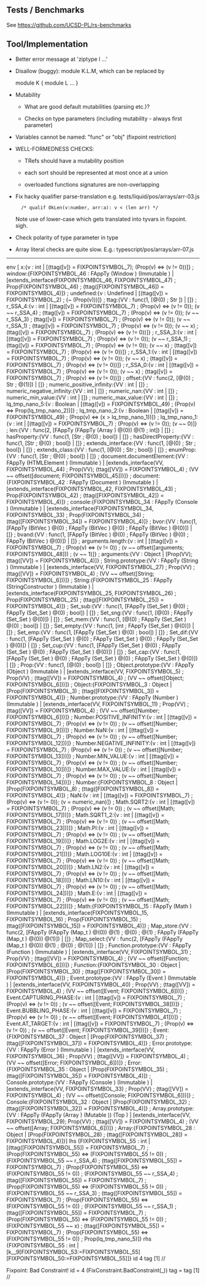 Tests / Benchmarks
------------------

See https://github.com/UCSD-PL/rs-benchmarks


Tool/Implementation
-------------------

  - Better error message at 'ziptype l ...'

  - Disallow (buggy): module K.L.M, which can be replaced by

      module K { module L ... }


  - Mutability

      * What are good default mutabilities (parsing etc.)?

      * Checks on type parameters (including mutability - always first parameter)


  - Variables cannot be named: "func" or "obj" (fixpoint restriction)


  - WELL-FORMEDNESS CHECKS:

    * TRefs should have a mutability position

    * each sort should be represented at most once at a union

    * overloaded functions signatures are non-overlapping


  - Fix hacky qualifier parse-translation e.g. tests/liquid/pos/arrays/arr-03.js

          /* qualif OkLen(v:number, arr:a): v < (len arr) */

    Note use of lower-case which gets translated into tyvars in fixpoint. sigh.


  - Check polarity of type parameter in type


  - Array literal checks are quite slow.
      E.g.: typescript/pos/arrays/arr-07.js


----

env  [ x:{v : int | [(ttag([v]) = FIXPOINTSYMBOL_7); (Prop(v) <=> (v != 0))]}
      ; window:{FIXPOINTSYMBOL_46 : FAppTy (Window ) (Immutable ) | [extends_interface(FIXPOINTSYMBOL_46, FIXPOINTSYMBOL_47)
                                                                    ; Prop(FIXPOINTSYMBOL_46)
                                                                    ; (ttag([FIXPOINTSYMBOL_46]) = FIXPOINTSYMBOL_4)]}
      ; undefined:{v : Undefined  | [(ttag([v]) = FIXPOINTSYMBOL_2)
                                    ; (~ (Prop(v)))]}
      ; ttag:{VV : func(1, [@(0) ; Str ]) | []}
      ; r_SSA_4:{v : int | [(ttag([v]) = FIXPOINTSYMBOL_7)
                           ; (Prop(v) <=> (v != 0)); (v ~~ r_SSA_4)
                           ; (ttag([v]) = FIXPOINTSYMBOL_7)
                           ; (Prop(v) <=> (v != 0)); (v ~~ r_SSA_3)
                           ; (ttag([v]) = FIXPOINTSYMBOL_7)
                           ; (Prop(v) <=> (v != 0)); (v ~~ r_SSA_1)
                           ; (ttag([v]) = FIXPOINTSYMBOL_7)
                           ; (Prop(v) <=> (v != 0)); (v ~~ x)
                           ; (ttag([v]) = FIXPOINTSYMBOL_7)
                           ; (Prop(v) <=> (v != 0))]}
      ; r_SSA_3:{v : int | [(ttag([v]) = FIXPOINTSYMBOL_7)
                           ; (Prop(v) <=> (v != 0)); (v ~~ r_SSA_1)
                           ; (ttag([v]) = FIXPOINTSYMBOL_7)
                           ; (Prop(v) <=> (v != 0)); (v ~~ x)
                           ; (ttag([v]) = FIXPOINTSYMBOL_7)
                           ; (Prop(v) <=> (v != 0))]}
      ; r_SSA_1:{v : int | [(ttag([v]) = FIXPOINTSYMBOL_7)
                           ; (Prop(v) <=> (v != 0)); (v ~~ x)
                           ; (ttag([v]) = FIXPOINTSYMBOL_7)
                           ; (Prop(v) <=> (v != 0))]}
      ; r_SSA_0:{v : int | [(ttag([v]) = FIXPOINTSYMBOL_7)
                           ; (Prop(v) <=> (v != 0)); (v ~~ x)
                           ; (ttag([v]) = FIXPOINTSYMBOL_7)
                           ; (Prop(v) <=> (v != 0))]}
      ; offset:{VV : func(2, [@(0) ; Str  ; @(1)]) | []}
      ; numeric_positive_infinity:{VV : int | []}
      ; numeric_negative_infinity:{VV : int | []}
      ; numeric_nan:{VV : int | []}
      ; numeric_min_value:{VV : int | []}
      ; numeric_max_value:{VV : int | []}
      ; lq_tmp_nano_5:{v : Boolean  | [(ttag([v]) = FIXPOINTSYMBOL_49)
                                      ; (Prop(v) <=> Prop(lq_tmp_nano_2))]}
      ; lq_tmp_nano_2:{v : Boolean  | [(ttag([v]) = FIXPOINTSYMBOL_49)
                                      ; (Prop(v) <=> (x > lq_tmp_nano_1))]}
      ; lq_tmp_nano_1:{v : int | [(ttag([v]) = FIXPOINTSYMBOL_7)
                                 ; (Prop(v) <=> (v != 0)); (v ~~ 0)]}
      ; len:{VV : func(2, [FAppTy (FAppTy (Array ) @(0)) @(1) ; int]) | []}
      ; hasProperty:{VV : func(1, [Str  ; @(0) ; bool]) | []}
      ; hasDirectProperty:{VV : func(1, [Str  ; @(0) ; bool]) | []}
      ; extends_interface:{VV : func(1, [@(0) ; Str  ; bool]) | []}
      ; extends_class:{VV : func(1, [@(0) ; Str  ; bool]) | []}
      ; enumProp:{VV : func(1, [Str  ; @(0) ; bool]) | []}
      ; document.documentElement:{VV : FAppTy (HTMLElement ) (Immutable ) |
                                 [extends_interface(VV, FIXPOINTSYMBOL_44)
                                 ; Prop(VV); (ttag([VV]) = FIXPOINTSYMBOL_4)
                                 ; (VV ~~ offset([document; FIXPOINTSYMBOL_45]))]}
      ; document:{FIXPOINTSYMBOL_42 : FAppTy (Document ) (Immutable ) |
                 [extends_interface(FIXPOINTSYMBOL_42, FIXPOINTSYMBOL_43)
                 ; Prop(FIXPOINTSYMBOL_42)
                 ; (ttag([FIXPOINTSYMBOL_42]) = FIXPOINTSYMBOL_4)]}
      ; console:{FIXPOINTSYMBOL_34 : FAppTy (Console ) (Immutable ) |
                [extends_interface(FIXPOINTSYMBOL_34, FIXPOINTSYMBOL_33)
                ; Prop(FIXPOINTSYMBOL_34)
                ; (ttag([FIXPOINTSYMBOL_34]) = FIXPOINTSYMBOL_4)]}
      ; bvor:{VV : func(1, [FAppTy (BitVec ) @(0) ; FAppTy (BitVec ) @(0) ; FAppTy (BitVec ) @(0)]) | []}
      ; bvand:{VV : func(1, [FAppTy (BitVec ) @(0) ; FAppTy (BitVec ) @(0) ; FAppTy (BitVec ) @(0)]) | []}
      ; arguments.length:{v : int | [(ttag([v]) = FIXPOINTSYMBOL_7)
                                    ; (Prop(v) <=> (v != 0))
                                    ; (v ~~ offset([arguments; FIXPOINTSYMBOL_48]))
                                    ; (v ~~ 1)]}
      ; arguments:{VV : Object  | [Prop(VV); (ttag([VV]) = FIXPOINTSYMBOL_4)]}
      ; String.prototype:{VV : FAppTy (String ) (Immutable ) | [extends_interface(VV, FIXPOINTSYMBOL_27)
                                                               ; Prop(VV)
                                                               ; (ttag([VV]) = FIXPOINTSYMBOL_4)
                                                               ; (VV ~~ offset([String; FIXPOINTSYMBOL_6]))]}
      ; String:{FIXPOINTSYMBOL_25 : FAppTy (StringConstructor ) (Immutable ) |
               [extends_interface(FIXPOINTSYMBOL_25, FIXPOINTSYMBOL_26)
               ; Prop(FIXPOINTSYMBOL_25)
               ; (ttag([FIXPOINTSYMBOL_25]) = FIXPOINTSYMBOL_4)]}
      ; Set_sub:{VV : func(1, [FAppTy (Set_Set ) @(0) ; FAppTy (Set_Set ) @(0) ; bool]) | []}
      ; Set_sng:{VV : func(1, [@(0) ; FAppTy (Set_Set ) @(0)]) | []}
      ; Set_mem:{VV : func(1, [@(0) ; FAppTy (Set_Set ) @(0) ; bool]) | []}
      ; Set_empty:{VV : func(1, [int ; FAppTy (Set_Set ) @(0)]) | []}
      ; Set_emp:{VV : func(1, [FAppTy (Set_Set ) @(0) ; bool]) | []}
      ; Set_dif:{VV : func(1, [FAppTy (Set_Set ) @(0) ; FAppTy (Set_Set ) @(0) ; FAppTy (Set_Set ) @(0)]) | []}
      ; Set_cup:{VV : func(1, [FAppTy (Set_Set ) @(0) ; FAppTy (Set_Set ) @(0) ; FAppTy (Set_Set ) @(0)]) | []}
      ; Set_cap:{VV : func(1, [FAppTy (Set_Set ) @(0) ; FAppTy (Set_Set ) @(0) ; FAppTy (Set_Set ) @(0)]) | []}
      ; Prop:{VV : func(1, [@(0) ; bool]) | []}
      ; Object.prototype:{VV : FAppTy (Object ) (Immutable ) | [extends_interface(VV, FIXPOINTSYMBOL_5)
                                                               ; Prop(VV)
                                                               ; (ttag([VV]) = FIXPOINTSYMBOL_4)
                                                               ; (VV ~~ offset([Object; FIXPOINTSYMBOL_6]))]}
      ; Object:{FIXPOINTSYMBOL_3 : Object  | [Prop(FIXPOINTSYMBOL_3)
                                             ; (ttag([FIXPOINTSYMBOL_3]) = FIXPOINTSYMBOL_4)]}
      ; Number.prototype:{VV : FAppTy (Number ) (Immutable ) | [extends_interface(VV, FIXPOINTSYMBOL_11)
                                                               ; Prop(VV)
                                                               ; (ttag([VV]) = FIXPOINTSYMBOL_4)
                                                               ; (VV ~~ offset([Number; FIXPOINTSYMBOL_6]))]}
      ; Number.POSITIVE_INFINITY:{v : int | [(ttag([v]) = FIXPOINTSYMBOL_7)
                                            ; (Prop(v) <=> (v != 0))
                                            ; (v ~~ offset([Number; FIXPOINTSYMBOL_9]))]}
      ; Number.NaN:{v : int | [(ttag([v]) = FIXPOINTSYMBOL_7)
                              ; (Prop(v) <=> (v != 0))
                              ; (v ~~ offset([Number; FIXPOINTSYMBOL_12]))]}
      ; Number.NEGATIVE_INFINITY:{v : int | [(ttag([v]) = FIXPOINTSYMBOL_7)
                                            ; (Prop(v) <=> (v != 0))
                                            ; (v ~~ offset([Number; FIXPOINTSYMBOL_13]))]}
      ; Number.MIN_VALUE:{v : int | [(ttag([v]) = FIXPOINTSYMBOL_7)
                                    ; (Prop(v) <=> (v != 0))
                                    ; (v ~~ offset([Number; FIXPOINTSYMBOL_10]))]}
      ; Number.MAX_VALUE:{v : int | [(ttag([v]) = FIXPOINTSYMBOL_7)
                                    ; (Prop(v) <=> (v != 0))
                                    ; (v ~~ offset([Number; FIXPOINTSYMBOL_14]))]}
      ; Number:{FIXPOINTSYMBOL_8 : Object  | [Prop(FIXPOINTSYMBOL_8)
                                             ; (ttag([FIXPOINTSYMBOL_8]) = FIXPOINTSYMBOL_4)]}
      ; NaN:{v : int | [(ttag([v]) = FIXPOINTSYMBOL_7)
                       ; (Prop(v) <=> (v != 0)); (v = numeric_nan)]}
      ; Math.SQRT2:{v : int | [(ttag([v]) = FIXPOINTSYMBOL_7)
                              ; (Prop(v) <=> (v != 0))
                              ; (v ~~ offset([Math; FIXPOINTSYMBOL_17]))]}
      ; Math.SQRT1_2:{v : int | [(ttag([v]) = FIXPOINTSYMBOL_7)
                                ; (Prop(v) <=> (v != 0))
                                ; (v ~~ offset([Math; FIXPOINTSYMBOL_23]))]}
      ; Math.PI:{v : int | [(ttag([v]) = FIXPOINTSYMBOL_7)
                           ; (Prop(v) <=> (v != 0))
                           ; (v ~~ offset([Math; FIXPOINTSYMBOL_19]))]}
      ; Math.LOG2E:{v : int | [(ttag([v]) = FIXPOINTSYMBOL_7)
                              ; (Prop(v) <=> (v != 0))
                              ; (v ~~ offset([Math; FIXPOINTSYMBOL_21]))]}
      ; Math.LOG10E:{v : int | [(ttag([v]) = FIXPOINTSYMBOL_7)
                               ; (Prop(v) <=> (v != 0))
                               ; (v ~~ offset([Math; FIXPOINTSYMBOL_20]))]}
      ; Math.LN2:{v : int | [(ttag([v]) = FIXPOINTSYMBOL_7)
                            ; (Prop(v) <=> (v != 0))
                            ; (v ~~ offset([Math; FIXPOINTSYMBOL_18]))]}
      ; Math.LN10:{v : int | [(ttag([v]) = FIXPOINTSYMBOL_7)
                             ; (Prop(v) <=> (v != 0))
                             ; (v ~~ offset([Math; FIXPOINTSYMBOL_24]))]}
      ; Math.E:{v : int | [(ttag([v]) = FIXPOINTSYMBOL_7)
                          ; (Prop(v) <=> (v != 0))
                          ; (v ~~ offset([Math; FIXPOINTSYMBOL_22]))]}
      ; Math:{FIXPOINTSYMBOL_15 : FAppTy (Math ) (Immutable ) | [extends_interface(FIXPOINTSYMBOL_15, FIXPOINTSYMBOL_16)
                                                                ; Prop(FIXPOINTSYMBOL_15)
                                                                ; (ttag([FIXPOINTSYMBOL_15]) = FIXPOINTSYMBOL_4)]}
      ; Map_store:{VV : func(2, [FAppTy (FAppTy (Map_t ) @(0)) @(1) ; @(0) ; @(1) ; FAppTy (FAppTy (Map_t ) @(0)) @(1)]) | []}
      ; Map_select:{VV : func(2, [FAppTy (FAppTy (Map_t ) @(0)) @(1) ; @(0) ; @(1)]) | []}
      ; Function.prototype:{VV : FAppTy (Function ) (Immutable ) | [extends_interface(VV, FIXPOINTSYMBOL_31)
                                                                   ; Prop(VV)
                                                                   ; (ttag([VV]) = FIXPOINTSYMBOL_4)
                                                                   ; (VV ~~ offset([Function; FIXPOINTSYMBOL_6]))]}
      ; Function:{FIXPOINTSYMBOL_30 : Object  | [Prop(FIXPOINTSYMBOL_30)
                                                ; (ttag([FIXPOINTSYMBOL_30]) = FIXPOINTSYMBOL_4)]}
      ; Event.prototype:{VV : FAppTy (Event ) (Immutable ) | [extends_interface(VV, FIXPOINTSYMBOL_40)
                                                             ; Prop(VV)
                                                             ; (ttag([VV]) = FIXPOINTSYMBOL_4)
                                                             ; (VV ~~ offset([Event; FIXPOINTSYMBOL_6]))]}
      ; Event.CAPTURING_PHASE:{v : int | [(ttag([v]) = FIXPOINTSYMBOL_7)
                                         ; (Prop(v) <=> (v != 0))
                                         ; (v ~~ offset([Event; FIXPOINTSYMBOL_38]))]}
      ; Event.BUBBLING_PHASE:{v : int | [(ttag([v]) = FIXPOINTSYMBOL_7)
                                        ; (Prop(v) <=> (v != 0))
                                        ; (v ~~ offset([Event; FIXPOINTSYMBOL_41]))]}
      ; Event.AT_TARGET:{v : int | [(ttag([v]) = FIXPOINTSYMBOL_7)
                                   ; (Prop(v) <=> (v != 0))
                                   ; (v ~~ offset([Event; FIXPOINTSYMBOL_39]))]}
      ; Event:{FIXPOINTSYMBOL_37 : Object  | [Prop(FIXPOINTSYMBOL_37)
                                             ; (ttag([FIXPOINTSYMBOL_37]) = FIXPOINTSYMBOL_4)]}
      ; Error.prototype:{VV : FAppTy (Error ) (Immutable ) | [extends_interface(VV, FIXPOINTSYMBOL_36)
                                                             ; Prop(VV)
                                                             ; (ttag([VV]) = FIXPOINTSYMBOL_4)
                                                             ; (VV ~~ offset([Error; FIXPOINTSYMBOL_6]))]}
      ; Error:{FIXPOINTSYMBOL_35 : Object  | [Prop(FIXPOINTSYMBOL_35)
                                             ; (ttag([FIXPOINTSYMBOL_35]) = FIXPOINTSYMBOL_4)]}
      ; Console.prototype:{VV : FAppTy (Console ) (Immutable ) | [extends_interface(VV, FIXPOINTSYMBOL_33)
                                                                 ; Prop(VV)
                                                                 ; (ttag([VV]) = FIXPOINTSYMBOL_4)
                                                                 ; (VV ~~ offset([Console; FIXPOINTSYMBOL_6]))]}
      ; Console:{FIXPOINTSYMBOL_32 : Object  | [Prop(FIXPOINTSYMBOL_32)
                                               ; (ttag([FIXPOINTSYMBOL_32]) = FIXPOINTSYMBOL_4)]}
      ; Array.prototype:{VV : FAppTy (FAppTy (Array ) (Mutable )) (Top ) |
                        [extends_interface(VV, FIXPOINTSYMBOL_29); Prop(VV)
                        ; (ttag([VV]) = FIXPOINTSYMBOL_4)
                        ; (VV ~~ offset([Array; FIXPOINTSYMBOL_6]))]}
      ; Array:{FIXPOINTSYMBOL_28 : Object  | [Prop(FIXPOINTSYMBOL_28)
                                             ; (ttag([FIXPOINTSYMBOL_28]) = FIXPOINTSYMBOL_4)]}]
 lhs {FIXPOINTSYMBOL_55 : int | [(ttag([FIXPOINTSYMBOL_55]) = FIXPOINTSYMBOL_7)
                                ; (Prop(FIXPOINTSYMBOL_55) <=> (FIXPOINTSYMBOL_55 != 0))
                                ; (FIXPOINTSYMBOL_55 ~~ r_SSA_4)
                                ; (ttag([FIXPOINTSYMBOL_55]) = FIXPOINTSYMBOL_7)
                                ; (Prop(FIXPOINTSYMBOL_55) <=> (FIXPOINTSYMBOL_55 != 0))
                                ; (FIXPOINTSYMBOL_55 ~~ r_SSA_4)
                                ; (ttag([FIXPOINTSYMBOL_55]) = FIXPOINTSYMBOL_7)
                                ; (Prop(FIXPOINTSYMBOL_55) <=> (FIXPOINTSYMBOL_55 != 0))
                                ; (FIXPOINTSYMBOL_55 ~~ r_SSA_3)
                                ; (ttag([FIXPOINTSYMBOL_55]) = FIXPOINTSYMBOL_7)
                                ; (Prop(FIXPOINTSYMBOL_55) <=> (FIXPOINTSYMBOL_55 != 0))
                                ; (FIXPOINTSYMBOL_55 ~~ r_SSA_1)
                                ; (ttag([FIXPOINTSYMBOL_55]) = FIXPOINTSYMBOL_7)
                                ; (Prop(FIXPOINTSYMBOL_55) <=> (FIXPOINTSYMBOL_55 != 0))
                                ; (FIXPOINTSYMBOL_55 ~~ x)
                                ; (ttag([FIXPOINTSYMBOL_55]) = FIXPOINTSYMBOL_7)
                                ; (Prop(FIXPOINTSYMBOL_55) <=> (FIXPOINTSYMBOL_55 != 0))
                                ; Prop(lq_tmp_nano_5)]}
 rhs {FIXPOINTSYMBOL_55 : int | [k__9[FIXPOINTSYMBOL_53:=FIXPOINTSYMBOL_55][FIXPOINTSYMBOL_50:=FIXPOINTSYMBOL_55]]}
 id 4 tag [1] //

Fixpoint: Bad Constraint! id = 4 (FixConstraint.BadConstraint(_)) tag = tag [1] //
